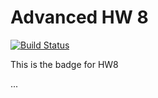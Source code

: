 # Advanced HW 8 

[![Build Status](https://travis-ci.org/mstaunton/c4cs-f18-rpn.svg?branch=master)](https://travis-ci.org/mstaunton/c4cs-f18-rpn)

This is the badge for HW8

...
